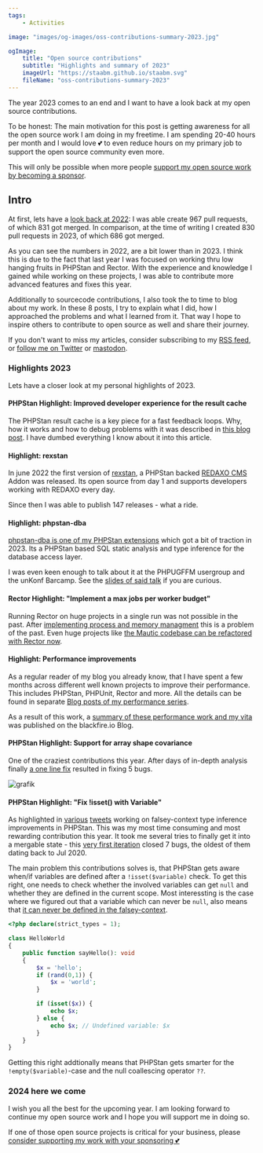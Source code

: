 ```yaml
---
tags:
    - Activities

image: "images/og-images/oss-contributions-summary-2023.jpg"

ogImage:
    title: "Open source contributions"
    subtitle: "Highlights and summary of 2023"
    imageUrl: "https://staabm.github.io/staabm.svg"
    fileName: "oss-contributions-summary-2023"
---
```


The year 2023 comes to an end and I want to have a look back at my open source contributions.

To be honest: The main motivation for this post is getting awareness for all the open source work I am doing in my freetime.
I am spending 20-40 hours per month and I would love 💕 to even reduce hours on my primary job to support the open source community even more.

This will only be possible when more people [support my open source work by becoming a sponsor](https://github.com/sponsors/staabm).

## Intro

At first, lets have a [look back at 2022](https://staabm.github.io/2022/12/20/2022-wrap-up.html): I was able create 967 pull requests, of which 831 got merged.
In comparison, at the time of writing I created 830 pull requests in 2023, of which 686 got merged.

As you can see the numbers in 2022, are a bit lower than in 2023. I think this is due to the fact that last year I was focused on working thru low hanging fruits in PHPStan and Rector.
With the experience and knowledge I gained while working on these projects, I was able to contribute more advanced features and fixes this year.

Additionally to sourcecode contributions, I also took the to time to blog about my work.
In these 8 posts, I try to explain what I did, how I approached the problems and what I learned from it.
That way I hope to inspire others to contribute to open source as well and share their journey.

If you don't want to miss my articles, consider subscribing to my [RSS feed](https://staabm.github.io/feed.xml), or [follow me on Twitter](https://twitter.com/markusstaab) or [mastodon](https://phpc.social/@markusstaab).

### Highlights 2023

Lets have a closer look at my personal highlights of 2023.


#### PHPStan Highlight: Improved developer experience for the result cache

The PHPStan result cache is a key piece for a fast feedback loops. Why, how it works and how to debug problems with it was described in [this blog post](https://staabm.github.io/2023/10/21/phpstan-result-cache-gotchas.html).
I have dumbed everything I know about it into this article.


#### Highlight: rexstan

In june 2022 the first version of [rexstan](https://github.com/FriendsOfREDAXO/rexstan), a PHPStan backed [REDAXO CMS](https://redaxo.org/) Addon was released.
Its open source from day 1 and supports developers working with REDAXO every day.

Since then I was able to publish 147 releases - what a ride.

#### Highlight: phpstan-dba

[phpstan-dba is one of my PHPStan extensions](https://github.com/staabm/phpstan-dba) which got a bit of traction in 2023.
Its a PHPStan based SQL static analysis and type inference for the database access layer.

I was even keen enough to talk about it at the PHPUGFFM usergroup and the unKonf Barcamp.
See the [slides of said talk](https://staabm.github.io/talks/phpstan-dba@phpugffm) if you are curious.


#### Rector Highlight: "Implement a max jobs per worker budget"

Running Rector on huge projects in a single run was not possible in the past. After [implementing process and memory managment](https://github.com/rectorphp/rector-src/pull/4965) this is a problem of the past.
Even huge projects like [the Mautic codebase can be refactored with Rector now](https://twitter.com/markusstaab/status/1700507324639588597).


#### Highlight: Performance improvements

As a regular reader of my blog you already know, that I have spent a few months across different well known projects to improve their performance.
This includes PHPStan, PHPUnit, Rector and more. All the details can be found in separate [Blog posts of my performance series](https://staabm.github.io/archive.html#performance).

As a result of this work, a [summary of these performance work and my vita](https://blog.blackfire.io/meeting-markus-staab-crafting-a-more-performant-open-source-landscape-with-blackfire.html) was published on the blackfire.io Blog.



#### PHPStan Highlight: Support for array shape covariance

One of the craziest contributions this year. After days of in-depth analysis finally [a one line fix](https://github.com/phpstan/phpstan-src/pull/2655) resulted in fixing 5 bugs.

![grafik](https://github.com/phpstan/phpstan-src/assets/120441/620c4c70-5ba0-4d6b-9090-40c5cc9f59aa)


#### PHPStan Highlight: "Fix !isset() with Variable"

As highlighted in [various](https://twitter.com/markusstaab/status/1729523854383497533) [tweets](https://twitter.com/markusstaab/status/1730509736108282344) working on falsey-context type inference improvements in PHPStan.
This was my most time consuming and most rewarding contribution this year.
It took me several tries to finally get it into a mergable state - this [very first iteration](https://github.com/phpstan/phpstan-src/pull/2710) closed 7 bugs, the oldest of them dating back to Jul 2020.

The main problem this contributions solves is, that PHPStan gets aware when/if variables are defined after a `!isset($variable)` check.
To get this right, one needs to check whether the involved variables can get `null` and whether they are defined in the current scope.
Most interessting is the case where we figured out that a variable which can never be `null`, also means that [it can never be defined in the falsey-context](https://phpstan.org/r/44fbea2a-6f3c-4231-a985-bc5994664937).

```php
<?php declare(strict_types = 1);

class HelloWorld
{
	public function sayHello(): void
	{
		$x = 'hello';
		if (rand(0,1)) {
			$x = 'world';
		}

		if (isset($x)) {
			echo $x;
		} else {
			echo $x; // Undefined variable: $x
		}
	}
}
```

Getting this right addtionally means that PHPStan gets smarter for the `!empty($variable)`-case and the null coallescing operator `??`.

### 2024 here we come

I wish you all the best for the upcoming year. I am looking forward to continue my open source work and I hope you will support me in doing so.

If one of those open source projects is critical for your business, please [consider supporting my work with your sponsoring 💕](https://github.com/sponsors/staabm)
